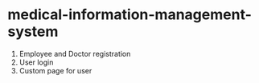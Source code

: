 # medical-information-management-system
1. Employee and Doctor registration <br> 
2. User login <br>
3. Custom page for user
